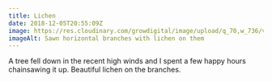 ```yaml
---
title: Lichen
date: 2018-12-05T20:55:09Z
image: https://res.cloudinary.com/growdigital/image/upload/q_70,w_736/v1543948638/9511E690-C759-439F-8F9F-6781550DDEA5.jpg
imageAlt: Sawn horizontal branches with lichen on them
---
```


A tree fell down in the recent high winds and I spent a few happy hours chainsawing it up. Beautiful lichen on the branches.
